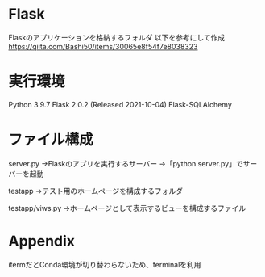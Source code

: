 # Flask
Flaskのアプリケーションを格納するフォルダ
以下を参考にして作成
https://qiita.com/Bashi50/items/30065e8f54f7e8038323

# 実行環境
  Python 3.9.7
  Flask 2.0.2 (Released 2021-10-04)
  Flask-SQLAlchemy

# ファイル構成
  server.py
    →Flaskのアプリを実行するサーバー
    →「python server.py」でサーバーを起動

  testapp
    →テスト用のホームページを構成するフォルダ

  testapp/viws.py
    →ホームページとして表示するビューを構成するファイル

# Appendix
  itermだとConda環境が切り替わらないため、terminalを利用
